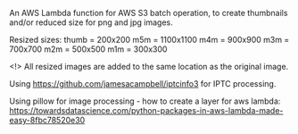 An AWS Lambda function for AWS S3 batch operation, to create thumbnails and/or reduced size for png and jpg images.

Resized sizes:
thumb = 200x200
m5m = 1100x1100
m4m = 900x900
m3m = 700x700
m2m = 500x500
m1m = 300x300 

<!> All resized images are added to the same location as the original image. 

Using https://github.com/jamesacampbell/iptcinfo3 for IPTC processing.

Using pillow for image processing - how to create a layer for aws lambda: https://towardsdatascience.com/python-packages-in-aws-lambda-made-easy-8fbc78520e30
